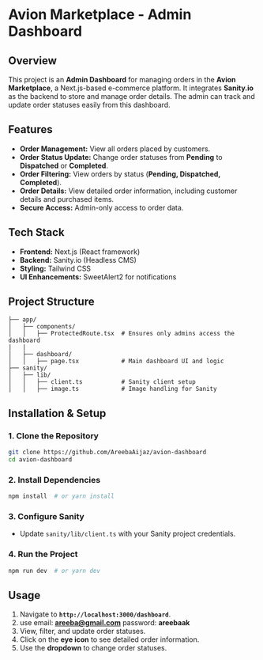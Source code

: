 # Avion Marketplace - Admin Dashboard

## Overview
This project is an **Admin Dashboard** for managing orders in the **Avion Marketplace**, a Next.js-based e-commerce platform. It integrates **Sanity.io** as the backend to store and manage order details. The admin can track and update order statuses easily from this dashboard.

## Features
- **Order Management:** View all orders placed by customers.
- **Order Status Update:** Change order statuses from **Pending** to **Dispatched** or **Completed**.
- **Order Filtering:** View orders by status (**Pending, Dispatched, Completed**).
- **Order Details:** View detailed order information, including customer details and purchased items.
- **Secure Access:** Admin-only access to order data.

## Tech Stack
- **Frontend:** Next.js (React framework)
- **Backend:** Sanity.io (Headless CMS)
- **Styling:** Tailwind CSS
- **UI Enhancements:** SweetAlert2 for notifications

## Project Structure
```
├── app/
│   ├── components/
│   │   ├── ProtectedRoute.tsx  # Ensures only admins access the dashboard
|   |
│   ├── dashboard/
│   │   ├── page.tsx            # Main dashboard UI and logic
├── sanity/
│   ├── lib/
│   │   ├── client.ts           # Sanity client setup
│   │   ├── image.ts            # Image handling for Sanity
```

## Installation & Setup
### 1. Clone the Repository
```bash
git clone https://github.com/AreebaAijaz/avion-dashboard
cd avion-dashboard
```

### 2. Install Dependencies
```bash
npm install  # or yarn install
```

### 3. Configure Sanity
- Update `sanity/lib/client.ts` with your Sanity project credentials.

### 4. Run the Project
```bash
npm run dev  # or yarn dev
```

## Usage
1. Navigate to **`http://localhost:3000/dashboard`**.
2. use email: **areeba@gmail.com**        password: **areebaak**
3. View, filter, and update order statuses.
4. Click on the **eye icon** to see detailed order information.
5. Use the **dropdown** to change order statuses.



